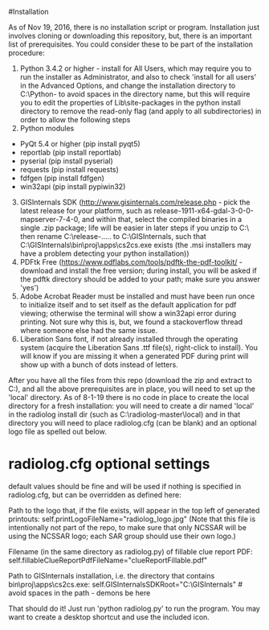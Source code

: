 #Installation

As of Nov 19, 2016, there is no installation script or program.  Installation just involves cloning or downloading this repository, but, there is an important list of prerequisites.  You could consider these to be part of the installation procedure:

1. Python 3.4.2 or higher - install for All Users, which may require you to run the installer as Administrator, and also to check 'install for all users' in the Advanced Options, and change the installation directory to C:\Python-<version> to avoid spaces in the directory name, but this will require you to edit the properties of Lib\site-packages in the python install directory to remove the read-only flag (and apply to all subdirectories) in order to allow the following steps
2. Python modules
 * PyQt 5.4 or higher (pip install pyqt5)
 * reportlab (pip install reportlab)
 * pyserial (pip install pyserial)
 * requests (pip install requests)
 * fdfgen (pip install fdfgen)
 * win32api (pip install pypiwin32)
3. GISInternals SDK (http://www.gisinternals.com/release.php - pick the latest release for your platform, such as release-1911-x64-gdal-3-0-0-mapserver-7-4-0, and within that, select the compiled binaries in a single .zip package; life will be easier in later steps if you unzip to C:\ then rename C:\release-..... to C:\GISInternals, such that C:\GISInternals\bin\proj\apps\cs2cs.exe exists  (the .msi installers may have a problem detecting your python installation))
4. PDFtk Free (https://www.pdflabs.com/tools/pdftk-the-pdf-toolkit/ - download and install the free version; during install, you will be asked if the pdftk directory should be added to your path; make sure you answer 'yes')
5. Adobe Acrobat Reader must be installed and must have been run once to initialize itself and to set itself as the default application for pdf viewing; otherwise the terminal will show a win32api error during printing.  Not sure why this is, but, we found a stackoverflow thread where someone else had the same issue.
6. Liberation Sans font, if not already installed through the operating system (acquire the Liberation Sans .ttf file(s), right-click to install).  You will know if you are missing it when a generated PDF during print will show up with a bunch of dots instead of letters.

After you have all the files from this repo (download the zip and extract to C:\), and all the above prerequisites are in place, you will need to set up the 'local' directory.  As of 8-1-19 there is no code in place to create the local directory for a fresh installation: you will need to create a dir named 'local' in the radiolog install dir (such as C:\radiolog-master\local) and in that directory you will need to place radiolog.cfg (can be blank) and an optional logo file as spelled out below.

# radiolog.cfg optional settings
default values should be fine and will be used if nothing is specified in radiolog.cfg, but can be overridden as defined here:

Path to the logo that, if the file exists, will appear in the top left of generated printouts:
self.printLogoFileName="radiolog_logo.jpg"
(Note that this file is intentionally not part of the repo, to make sure that only NCSSAR will be using the NCSSAR logo; each SAR group should use their own logo.)

Filename (in the same directory as radiolog.py) of fillable clue report PDF:
self.fillableClueReportPdfFileName="clueReportFillable.pdf"

Path to GISInternals installation, i.e. the directory that contains bin\proj\apps\cs2cs.exe:
self.GISInternalsSDKRoot="C:\\GISInternals" # avoid spaces in the path - demons be here

That should do it!  Just run 'python radiolog.py' to run the program.  You may want to create a desktop shortcut and use the included icon.
